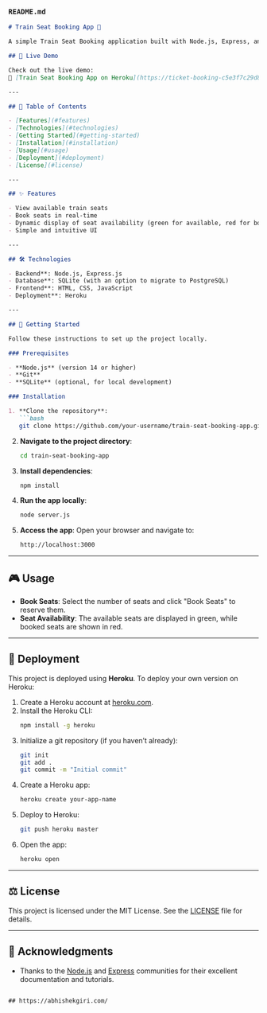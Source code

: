 
### `README.md`

```md
# Train Seat Booking App 🚆

A simple Train Seat Booking application built with Node.js, Express, and SQLite. This app allows users to select and book train seats from a list of available seats. Deployed on **Heroku** for live usage.

## 🚀 Live Demo

Check out the live demo:  
🔗 [Train Seat Booking App on Heroku](https://ticket-booking-c5e3f7c29d86.herokuapp.com/)

---

## 📜 Table of Contents

- [Features](#features)
- [Technologies](#technologies)
- [Getting Started](#getting-started)
- [Installation](#installation)
- [Usage](#usage)
- [Deployment](#deployment)
- [License](#license)

---

## ✨ Features

- View available train seats
- Book seats in real-time
- Dynamic display of seat availability (green for available, red for booked)
- Simple and intuitive UI

---

## 🛠 Technologies

- Backend**: Node.js, Express.js
- Database**: SQLite (with an option to migrate to PostgreSQL)
- Frontend**: HTML, CSS, JavaScript
- Deployment**: Heroku

---

## 🏁 Getting Started

Follow these instructions to set up the project locally.

### Prerequisites

- **Node.js** (version 14 or higher)
- **Git**
- **SQLite** (optional, for local development)

### Installation

1. **Clone the repository**:
   ```bash
   git clone https://github.com/your-username/train-seat-booking-app.git
   ```

2. **Navigate to the project directory**:
   ```bash
   cd train-seat-booking-app
   ```

3. **Install dependencies**:
   ```bash
   npm install
   ```

4. **Run the app locally**:
   ```bash
   node server.js
   ```

5. **Access the app**:
   Open your browser and navigate to:
   ```bash
   http://localhost:3000
   ```

---

## 🎮 Usage

- **Book Seats**: Select the number of seats and click "Book Seats" to reserve them.
- **Seat Availability**: The available seats are displayed in green, while booked seats are shown in red.

---

## 🚢 Deployment

This project is deployed using **Heroku**. To deploy your own version on Heroku:

1. Create a Heroku account at [heroku.com](https://heroku.com).
2. Install the Heroku CLI:
   ```bash
   npm install -g heroku
   ```
3. Initialize a git repository (if you haven’t already):
   ```bash
   git init
   git add .
   git commit -m "Initial commit"
   ```
4. Create a Heroku app:
   ```bash
   heroku create your-app-name
   ```
5. Deploy to Heroku:
   ```bash
   git push heroku master
   ```
6. Open the app:
   ```bash
   heroku open
   ```

---

## ⚖️ License

This project is licensed under the MIT License. See the [LICENSE](LICENSE) file for details.

---

## 🙌 Acknowledgments

- Thanks to the [Node.js](https://nodejs.org) and [Express](https://expressjs.com) communities for their excellent documentation and tutorials.
```

## https://abhishekgiri.com/

